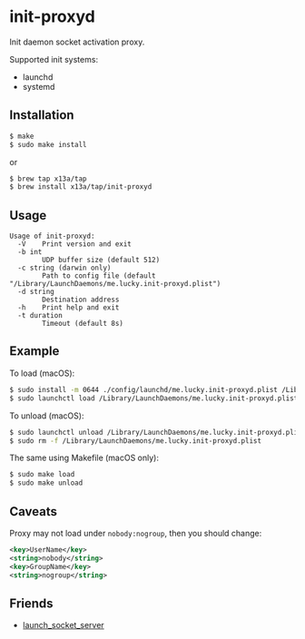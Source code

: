 # init-proxyd

Init daemon socket activation proxy.

Supported init systems:
- launchd
- systemd

## Installation
```sh
$ make
$ sudo make install
```
or
```sh
$ brew tap x13a/tap
$ brew install x13a/tap/init-proxyd
```

## Usage
```text
Usage of init-proxyd:
  -V	Print version and exit
  -b int
    	UDP buffer size (default 512)
  -c string (darwin only)
    	Path to config file (default "/Library/LaunchDaemons/me.lucky.init-proxyd.plist")
  -d string
    	Destination address
  -h	Print help and exit
  -t duration
    	Timeout (default 8s)
```

## Example

To load (macOS):
```sh
$ sudo install -m 0644 ./config/launchd/me.lucky.init-proxyd.plist /Library/LaunchDaemons/
$ sudo launchctl load /Library/LaunchDaemons/me.lucky.init-proxyd.plist
```

To unload (macOS):
```sh
$ sudo launchctl unload /Library/LaunchDaemons/me.lucky.init-proxyd.plist
$ sudo rm -f /Library/LaunchDaemons/me.lucky.init-proxyd.plist
```

The same using Makefile (macOS only):
```sh
$ sudo make load
$ sudo make unload
```

## Caveats

Proxy may not load under `nobody:nogroup`, then you should change:
```xml
<key>UserName</key>
<string>nobody</string>
<key>GroupName</key>
<string>nogroup</string>
```

## Friends
- [launch_socket_server](https://github.com/sstephenson/launch_socket_server)
